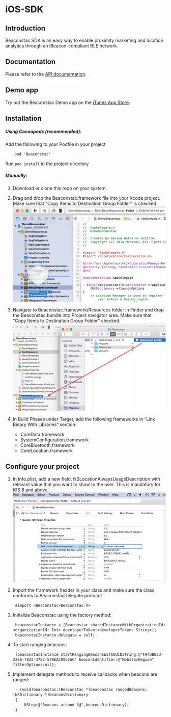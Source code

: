 # iOS-SDK

## Introduction

Beaconstac SDK is an easy way to enable proximity marketing and location analytics through an iBeacon-compliant BLE network. 

## Documentation

Please refer to the [API documentation](http://cocoadocs.org/docsets/Beaconstac).

## Demo app

Try out the Beaconstac Demo app on the [iTunes App Store](https://itunes.apple.com/us/app/beaconstac/id956442796?mt=8).

## Installation
##### Using Cocoapods (recommended):
Add the following to your Podfile in your project
		
		pod 'Beaconstac'

Run `pod install` in the project directory


##### Manually:

1. Download or clone this repo on your system.
2. Drag and drop the Beaconstac.framework file into your Xcode project. Make sure that "Copy Items to Destination Group Folder" is checked.
![Framework drop](https://raw.githubusercontent.com/Beaconstac/iOS-SDK/master/images/frameworkdrop.png)

3. Navigate to Beaconstac.framework/Resources folder in Finder and drop the Beaconstac.bundle into Project navigator area. Make sure that "Copy Items to Destination Group Folder" checked.
![Bundle drop](https://raw.githubusercontent.com/Beaconstac/iOS-SDK/master/images/bundledrop.png)

4. In Build Phases under Target, add the following frameworks in “Link Binary With Libraries” section:
	- CoreData.framework
	- SystemConfiguration.framework
	- CoreBluetooth.framework
	- CoreLocation.framework

## Configure your project
	
1. In Info.plist, add a new field, NSLocationAlwaysUsageDescription with relevant value that you want to show to the user. This is mandatory for iOS 8 and above.
![Build phases](https://raw.githubusercontent.com/Beaconstac/iOS-SDK/master/images/usagedescription.png)

2. Import the framework header in your class and make sure the  class conforms to BeaconstacDelegate protocol

		#import <Beaconstac/Beaconstac.h>

3. Initialize Beaconstac using the factory method:
		
		beaconstacInstance = [Beaconstac sharedInstanceWithOrganizationId:<organizationId: Int> developerToken:<developerToken: String>];
        beaconstacInstance.delegate = self;

4. To start ranging beacons:
		
		[beaconstacInstance startRangingBeaconsWithUUIDString:@"F94DBB23-2266-7822-3782-57BEAC0952AC" beaconIdentifier:@"MobstacRegion" filterOptions:nil];
		
5. Implement delegate methods to receive callbacks when beacons are ranged:
		
		- (void)beaconstac:(Beaconstac *)beaconstac rangedBeacons:(NSDictionary *)beaconsDictionary
		{
    		NSLog(@"Beacons around %@",beaconsDictionary);
		}
		
